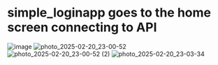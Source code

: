# simple_loginapp goes to the home screen connecting to API


![image](https://github.com/user-attachments/assets/0a8cb767-938c-454e-a810-64838dab18a4)
![photo_2025-02-20_23-00-52](https://github.com/user-attachments/assets/2824b1f6-7f1e-4f05-a0e6-4bfd60def03e)
![photo_2025-02-20_23-00-52 (2)](https://github.com/user-attachments/assets/f0f2de43-c720-472a-aed3-db2d1824225b)
![photo_2025-02-20_23-03-34](https://github.com/user-attachments/assets/7f3bbfba-2cd6-4a6b-9b8d-9d2267f080d3)
